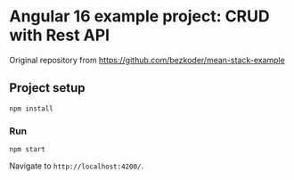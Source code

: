 # Angular 16 example project: CRUD with Rest API

Original repository from https://github.com/bezkoder/mean-stack-example

## Project setup

```
npm install
```

### Run

```
npm start
```

Navigate to `http://localhost:4200/`.
